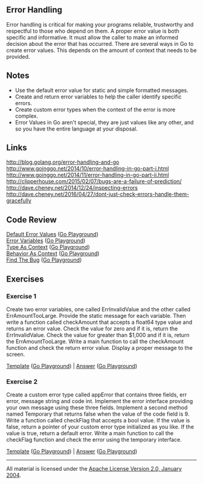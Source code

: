 ## Error Handling

Error handling is critical for making your programs reliable, trustworthy and respectful to those who depend on them. A proper error value is both specific and informative. It must allow the caller to make an informed decision about the error that has occurred. There are several ways in Go to create error values. This depends on the amount of context that needs to be provided.

## Notes

* Use the default error value for static and simple formatted messages.
* Create and return error variables to help the caller identify specific errors.
* Create custom error types when the context of the error is more complex.
* Error Values in Go aren't special, they are just values like any other, and so you have the entire language at your disposal.

## Links

http://blog.golang.org/error-handling-and-go  
http://www.goinggo.net/2014/10/error-handling-in-go-part-i.html  
http://www.goinggo.net/2014/11/error-handling-in-go-part-ii.html  
http://clipperhouse.com/2015/02/07/bugs-are-a-failure-of-prediction/  
http://dave.cheney.net/2014/12/24/inspecting-errors  
http://dave.cheney.net/2016/04/27/dont-just-check-errors-handle-them-gracefully  

## Code Review

[Default Error Values](example1/example1.go) ([Go Playground](http://play.golang.org/p/aSjTxzNfP2))  
[Error Variables](example2/example2.go) ([Go Playground](http://play.golang.org/p/-vBG0m1Scs))  
[Type As Context](example3/example3.go) ([Go Playground](http://play.golang.org/p/FeR2nE3eAH))  
[Behavior As Context](example4/example4.go) ([Go Playground](http://play.golang.org/p/Aylgou6Gq0))  
[Find The Bug](example5/example5.go) ([Go Playground](http://play.golang.org/p/0AUU_sJsec))

## Exercises

### Exercise 1
Create two error variables, one called ErrInvalidValue and the other called ErrAmountTooLarge. Provide the static message for each variable. Then write a function called checkAmount that accepts a float64 type value and returns an error value. Check the value for zero and if it is, return the ErrInvalidValue. Check the value for greater than $1,000 and if it is, return the ErrAmountTooLarge. Write a main function to call the checkAmount function and check the return error value. Display a proper message to the screen.

[Template](exercises/template1/template1.go) ([Go Playground](http://play.golang.org/p/jwUWet5q1Y)) | 
[Answer](exercises/exercise1/exercise1.go) ([Go Playground](http://play.golang.org/p/WHmYkHwYjf))

### Exercise 2
Create a custom error type called appError that contains three fields, err error, message string and code int. Implement the error interface providing your own message using these three fields. Implement a second method named Temporary that returns false when the value of the code field is 9. Write a function called checkFlag that accepts a bool value. If the value is false, return a pointer of your custom error type initialized as you like. If the value is true, return a default error. Write a main function to call the checkFlag function and check the error using the temporary interface.

[Template](exercises/template2/template2.go) ([Go Playground](http://play.golang.org/p/dv-jCP-hgF)) | 
[Answer](exercises/exercise2/exercise2.go) ([Go Playground](http://play.golang.org/p/Rw1QeJLrXW))
___
All material is licensed under the [Apache License Version 2.0, January 2004](http://www.apache.org/licenses/LICENSE-2.0).
